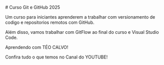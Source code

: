 \# Curso Git e GitHub 2025



Um curso para iniciantes aprenderem a trabalhar com versionamento de codigo e repositorios remotos com GitHub.



Além disso, vamos trabalhar com GitFlow ao final do curso e Visual Studio Code.



Aprendendo com TÉO CALVO!

Confira tudo o que temos no Canal do YOUTUBE! 



